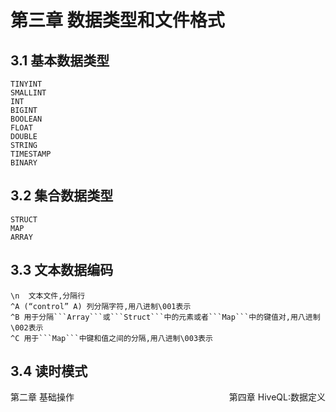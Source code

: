 # 第三章 数据类型和文件格式

## 3.1 基本数据类型

```
TINYINT
SMALLINT
INT
BIGINT
BOOLEAN
FLOAT
DOUBLE
STRING
TIMESTAMP 
BINARY
```

## 3.2 集合数据类型

```
STRUCT
MAP
ARRAY
```

## 3.3 文本数据编码

```
\n  文本文件,分隔行
^A (“control” A) 列分隔字符,用八进制\001表示
^B 用于分隔```Array```或```Struct```中的元素或者```Map```中的键值对,用八进制\002表示
^C 用于```Map```中键和值之间的分隔,用八进制\003表示
```

## 3.4 读时模式


<div>
  <div style="float:left;">
     <a href="/chapter-2/0.html" style="text-decoration:none;">第二章 基础操作</a>
  </div>
  <div style="float:right;">
     <a href="/chapter-4/0.html" style="text-decoration:none;">第四章 HiveQL:数据定义</a>
  </div>
</div>